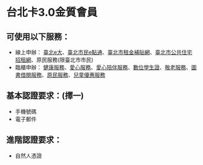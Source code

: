 # 台北卡3.0金質會員

##   可使用以下服務：

* 線上申辦： [臺北e大](https://elearning.taipei/mpage/)、[臺北市民e點通](https://www.e-services.taipei.gov.tw/)、[臺北市租金補貼網](https://www.rent-allowance.gov.taipei/)、[臺北市公共住宅招租網](https://www.public-rental-housing.gov.taipei/)、原民服務\(限臺北市市民\)
* 臨櫃申辦： [健康服務](https://id.taipei/tpcd/users/signupInfo#)、[愛心服務](https://id.taipei/tpcd/users/signupInfo#)、[愛心陪伴服務](https://id.taipei/tpcd/users/signupInfo#)、[數位學生證](https://id.taipei/tpcd/users/signupInfo#)、[敬老服務](https://id.taipei/tpcd/users/signupInfo#)、[圖書借閱服務](https://id.taipei/tpcd/users/signupInfo#)、[原民服務](https://id.taipei/tpcd/users/signupInfo#)、[兒童優惠服務](https://id.taipei/tpcd/users/signupInfo#)

##    基本認證要求：\(擇一\)

* 手機號碼
* 電子郵件

##    進階認證要求：

* 自然人憑證

